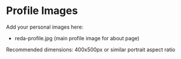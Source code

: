 # Profile Images

Add your personal images here:

- reda-profile.jpg (main profile image for about page)

Recommended dimensions: 400x500px or similar portrait aspect ratio
